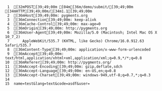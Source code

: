      1	[32mPOST[39;49;00m [04m[36m/demo/submit/[39;49;00m [34mHTTP[39;49;00m/[34m1.1[39;49;00m
     2	[36mHost[39;49;00m: pygments.org
     3	[36mConnection[39;49;00m: keep-alivk
     4	[36mCache-Control[39;49;00m: max-age=0
     5	[36mOrigin[39;49;00m: http://pygments.org
     6	[36mUser-Agent[39;49;00m: Mozilla/5.0 (Macintosh; Intel Mac OS X 10_7_2)
     7	    AppleWebKit/535.7 (KHTML, like Gecko) Chrome/16.0.912.63 Safari/535.7
     8	[36mContent-Type[39;49;00m: application/x-www-form-urlencoded
     9	[36mAccept[39;49;00m: text/html,application/xhtml+xml,application/xml;q=0.9,*/*;q=0.8
    10	[36mReferer[39;49;00m: http://pygments.org/
    11	[36mAccept-Encoding[39;49;00m: gzip,deflate,sdch
    12	[36mAccept-Language[39;49;00m: en-US,en;q=0.8
    13	[36mAccept-Charset[39;49;00m: windows-949,utf-8;q=0.7,*;q=0.3
    14
    15	name=test&lang=text&code=asdf&user=
